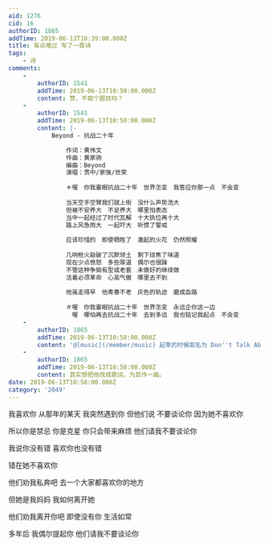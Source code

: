 ```yaml
---
aid: 1276
cid: 16
authorID: 1865
addTime: 2019-06-13T10:39:00.000Z
title: 有点难过 写了一首诗
tags:
    - 诗
comments:
    -
        authorID: 1541
        addTime: 2019-06-13T10:50:00.000Z
        content: 赞，不取个题目吗？
    -
        authorID: 1541
        addTime: 2019-06-13T10:50:00.000Z
        content: |-
            Beyond - 抗战二十年

                作词：黄伟文
                作曲：黄家驹
                编曲：Beyond
                演唱：贯中/家强/世荣
                
                ＊喔　你我霎眼抗战二十年　世界怎变　我答应你那一点　不会变
                
                当天空手空臂我们就上街　没什么声势浩大
                但被不安养大　不足养大　哪里怕表态
                当中一起经过了时代瓦解　十大执位再十大
                路上风急雨大　一起吓大　听惯了警戒
                
                应该珍惜的　即使牺牲了　激起的火花　仍然照耀
                
                几响枪火敲破了沉默领土　剩下烧焦了味道
                现在少点愤怒　多些厚道　偶尔也很躁
                不管这种争拗有型或老套　未做好的继续做
                活着必须革命　心高气傲　哪里去不到
                
                他虽走得早　他青春不老　灰色的轨迹　磨成血路
                
                ＃喔　你我霎眼抗战二十年　世界怎变　永远企你这一边
                　喔　哪怕再去抗战二十年　去到多远　我也铭记我起点　不会变
    -
        authorID: 1865
        addTime: 2019-06-13T10:58:00.000Z
        content: '@[music](/member/music) 起草的时候取名为 Don''t Talk About Her.'
    -
        authorID: 1865
        addTime: 2019-06-13T10:58:00.000Z
        content: 其实想把他改成歌词，为其作一曲。
date: 2019-06-13T10:58:00.000Z
category: '2049'
---
```


我喜欢你 从那年的某天 我突然遇到你 但他们说 不要谈论你 因为她不喜欢你

所以你是禁忌 你是克星 你只会带来麻烦 他们请我不要谈论你

我说你没有错 喜欢你也没有错

错在她不喜欢你

他们劝我私奔吧 去一个大家都喜欢你的地方

但她是我妈妈 我如何离开她

他们劝我离开你吧 即使没有你 生活如常

多年后 我偶尔提起你 他们请我不要谈论你
